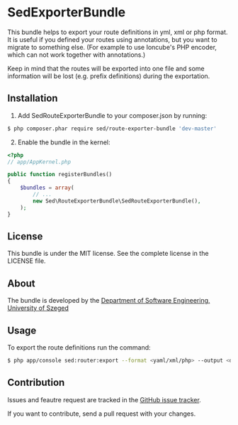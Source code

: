 SedExporterBundle
=================

This bundle helps to export your route definitions in yml, xml or php format.
It is useful if you defined your routes using annotations, but you want to migrate to something else. (For example to use Ioncube's PHP encoder, which can not work together with annotations.)

Keep in mind that the routes will be exported into one file and some information will be lost (e.g. prefix definitions) during the exportation.

## Installation

1. Add SedRouteExporterBundle to your composer.json by running:
  
  ``` bash
  $ php composer.phar require sed/route-exporter-bundle 'dev-master'
  ```
  
2. Enable the bundle in the kernel:
  ``` php
  <?php
  // app/AppKernel.php
  
  public function registerBundles()
  {
      $bundles = array(
          // ...
          new Sed\RouteExporterBundle\SedRouteExporterBundle(),
      );
  }
  ```

## License

This bundle is under the MIT license. See the complete license in the LICENSE file.

## About

The bundle is developed by the [Department of Software Engineering, University of Szeged](http://www.sed.inf.u-szeged.hu)
  
## Usage

To export the route definitions run the command:
``` bash
$ php app/console sed:router:export --format <yaml/xml/php> --output <destination-dir>
```

## Contribution

Issues and feautre request are tracked in the [GitHub issue tracker](https://github.com/sed-szeged/SedRouteExporterBundle/issues).

If you want to contribute, send a pull request with your changes.
  

